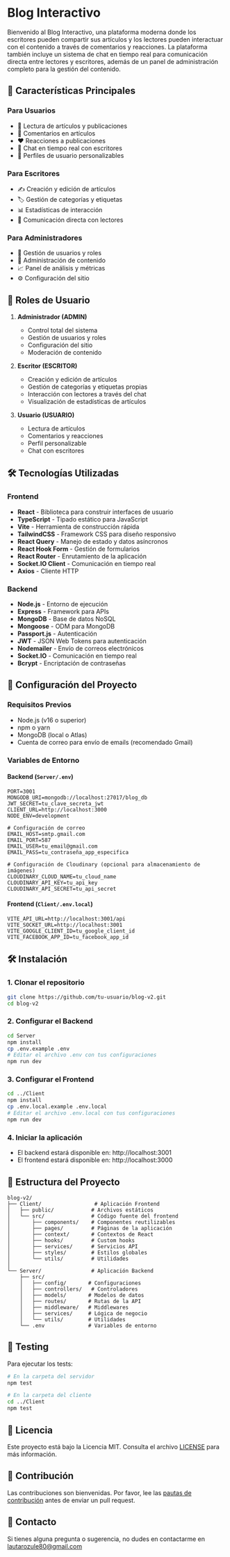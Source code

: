 # Blog Interactivo

Bienvenido al Blog Interactivo, una plataforma moderna donde los escritores pueden compartir sus artículos y los lectores pueden interactuar con el contenido a través de comentarios y reacciones. La plataforma también incluye un sistema de chat en tiempo real para comunicación directa entre lectores y escritores, además de un panel de administración completo para la gestión del contenido.

## 🚀 Características Principales

### Para Usuarios
- 📝 Lectura de artículos y publicaciones
- 💬 Comentarios en artículos
- ❤️ Reacciones a publicaciones
- 💬 Chat en tiempo real con escritores
- 👤 Perfiles de usuario personalizables

### Para Escritores
- ✍️ Creación y edición de artículos
- 🏷️ Gestión de categorías y etiquetas
- 📊 Estadísticas de interacción
- 💬 Comunicación directa con lectores

### Para Administradores
- 👥 Gestión de usuarios y roles
- 📑 Administración de contenido
- 📈 Panel de análisis y métricas
- ⚙️ Configuración del sitio

## 👥 Roles de Usuario

1. **Administrador (ADMIN)**
   - Control total del sistema
   - Gestión de usuarios y roles
   - Configuración del sitio
   - Moderación de contenido

2. **Escritor (ESCRITOR)**
   - Creación y edición de artículos
   - Gestión de categorías y etiquetas propias
   - Interacción con lectores a través del chat
   - Visualización de estadísticas de artículos

3. **Usuario (USUARIO)**
   - Lectura de artículos
   - Comentarios y reacciones
   - Perfil personalizable
   - Chat con escritores

## 🛠️ Tecnologías Utilizadas

### Frontend
- **React** - Biblioteca para construir interfaces de usuario
- **TypeScript** - Tipado estático para JavaScript
- **Vite** - Herramienta de construcción rápida
- **TailwindCSS** - Framework CSS para diseño responsivo
- **React Query** - Manejo de estado y datos asíncronos
- **React Hook Form** - Gestión de formularios
- **React Router** - Enrutamiento de la aplicación
- **Socket.IO Client** - Comunicación en tiempo real
- **Axios** - Cliente HTTP

### Backend
- **Node.js** - Entorno de ejecución
- **Express** - Framework para APIs
- **MongoDB** - Base de datos NoSQL
- **Mongoose** - ODM para MongoDB
- **Passport.js** - Autenticación
- **JWT** - JSON Web Tokens para autenticación
- **Nodemailer** - Envío de correos electrónicos
- **Socket.IO** - Comunicación en tiempo real
- **Bcrypt** - Encriptación de contraseñas

## 🚀 Configuración del Proyecto

### Requisitos Previos
- Node.js (v16 o superior)
- npm o yarn
- MongoDB (local o Atlas)
- Cuenta de correo para envío de emails (recomendado Gmail)

### Variables de Entorno

#### Backend (`Server/.env`)
```env
PORT=3001
MONGODB_URI=mongodb://localhost:27017/blog_db
JWT_SECRET=tu_clave_secreta_jwt
CLIENT_URL=http://localhost:3000
NODE_ENV=development

# Configuración de correo
EMAIL_HOST=smtp.gmail.com
EMAIL_PORT=587
EMAIL_USER=tu_email@gmail.com
EMAIL_PASS=tu_contraseña_app_especifica

# Configuración de Cloudinary (opcional para almacenamiento de imágenes)
CLOUDINARY_CLOUD_NAME=tu_cloud_name
CLOUDINARY_API_KEY=tu_api_key
CLOUDINARY_API_SECRET=tu_api_secret
```

#### Frontend (`Client/.env.local`)
```env
VITE_API_URL=http://localhost:3001/api
VITE_SOCKET_URL=http://localhost:3001
VITE_GOOGLE_CLIENT_ID=tu_google_client_id
VITE_FACEBOOK_APP_ID=tu_facebook_app_id
```

## 🛠️ Instalación

### 1. Clonar el repositorio
```bash
git clone https://github.com/tu-usuario/blog-v2.git
cd blog-v2
```

### 2. Configurar el Backend
```bash
cd Server
npm install
cp .env.example .env
# Editar el archivo .env con tus configuraciones
npm run dev
```

### 3. Configurar el Frontend
```bash
cd ../Client
npm install
cp .env.local.example .env.local
# Editar el archivo .env.local con tus configuraciones
npm run dev
```

### 4. Iniciar la aplicación
- El backend estará disponible en: http://localhost:3001
- El frontend estará disponible en: http://localhost:3000

## 📂 Estructura del Proyecto

```
blog-v2/
├── Client/                 # Aplicación Frontend
│   ├── public/            # Archivos estáticos
│   └── src/               # Código fuente del frontend
│       ├── components/    # Componentes reutilizables
│       ├── pages/         # Páginas de la aplicación
│       ├── context/       # Contextos de React
│       ├── hooks/         # Custom hooks
│       ├── services/      # Servicios API
│       ├── styles/        # Estilos globales
│       └── utils/         # Utilidades
│
└── Server/                # Aplicación Backend
    ├── src/
    │   ├── config/       # Configuraciones
    │   ├── controllers/   # Controladores
    │   ├── models/       # Modelos de datos
    │   ├── routes/       # Rutas de la API
    │   ├── middleware/   # Middlewares
    │   ├── services/     # Lógica de negocio
    │   └── utils/        # Utilidades
    └── .env              # Variables de entorno
```

## 🧪 Testing

Para ejecutar los tests:

```bash
# En la carpeta del servidor
npm test

# En la carpeta del cliente
cd ../Client
npm test
```

## 📝 Licencia

Este proyecto está bajo la Licencia MIT. Consulta el archivo [LICENSE](LICENSE) para más información.

## 🤝 Contribución

Las contribuciones son bienvenidas. Por favor, lee las [pautas de contribución](CONTRIBUTING.md) antes de enviar un pull request.

## 📧 Contacto

Si tienes alguna pregunta o sugerencia, no dudes en contactarme en [lautarozule80@gmail.com](mailto:lautarozule80@gmail.com)
